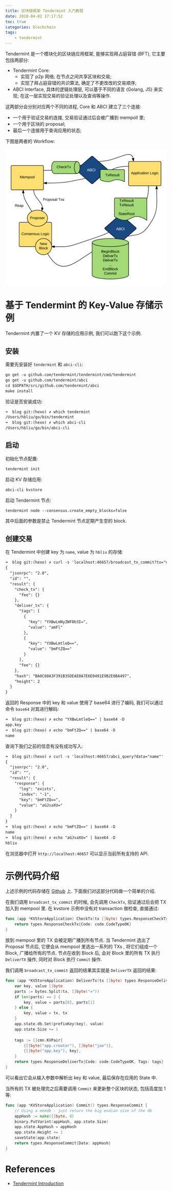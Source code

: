 ```yaml
---
title: 区块链框架 Tendermint 入门教程
date: 2018-04-02 17:17:52
toc: true
categories: blockchain
tags:
    - tendermint
---
```


Tendermint 是一个模块化的区块链应用框架, 能够实现拜占庭容错 (BFT),
它主要包括两部分:

* Tendermint Core:
    * 实现了 p2p 网络; 在节点之间共享区块和交易;
    * 实现了拜占庭容错的共识算法, 确定了不更改改的交易顺序;
* ABCI Interface, 具体的逻辑处理层, 可以基于不同的语言 (Golang, JS) 来实现; 在这一层实现交易的验证处理以及查询等操作.

这两部分会分别对应两个不同的进程, Core 和 ABCI 建立了三个连接:

* 一个用于验证交易的连接, 交易验证通过后会被广播到 mempoll 里;
* 一个用于区块的 proposal;
* 最后一个连接用于查询应用的状态;

<!--more-->

下图是两者的 Workflow:

![Core and ABCI communication](/img/tendermint/abci.png)

# 基于 Tendermint 的 Key-Value 存储示例

Tendermint 内置了一个 KV 存储的应用示例, 我们可以跑下这个示例.

## 安装

需要先安装好 `tendermint` 和 `abci-cli`:

```txt
go get -u github.com/tendermint/tendermint/cmd/tendermint
go get -u github.com/tendermint/abci
cd $GOPATH/src/github.com/tendermint/abci
make install
```

验证是否安装成功:

```txt
➜  blog git:(hexo) ✗ which tendermint
/Users/hbliu/go/bin/tendermint
➜  blog git:(hexo) ✗ which abci-cli
/Users/hbliu/go/bin/abci-cli
```

## 启动

初始化节点配置:

```txt
tendermint init
```

启动 KV 存储应用:

```txt
abci-cli kvstore
```

启动 Tendermint 节点:

```txt
tendermint node --consensus.create_empty_blocks=false
```

其中后面的参数是禁止 Tendermint 节点定期产生空的 block.

## 创建交易

在 Tendermint 中创建 key 为 `name`, value 为 `hbliu` 的存储:

```txt
➜  blog git:(hexo) ✗ curl -s 'localhost:46657/broadcast_tx_commit?tx="name=hbliu"'
{
  "jsonrpc": "2.0",
  "id": "",
  "result": {
    "check_tx": {
      "fee": {}
    },
    "deliver_tx": {
      "tags": [
        {
          "key": "YXBwLmNyZWF0b3I=",
          "value": "amFl"
        },
        {
          "key": "YXBwLmtleQ==",
          "value": "bmFtZQ=="
        }
      ],
      "fee": {}
    },
    "hash": "BA0C60A3F391B35DEAE8A7E6E0491E9B2E0BA497",
    "height": 2
  }
}
```

返回的 Response 中的 key 和 value 使用了 base64 进行了编码, 我们可以通过命令 `base64` 对其进行解码:

```txt
➜  blog git:(hexo) ✗ echo "YXBwLmtleQ==" | base64 -D
app.key
➜  blog git:(hexo) ✗ echo "bmFtZQ==" | base64 -D
name
```

查询下我们之前的信息有没有成功写入:

```txt
➜  blog git:(hexo) ✗ curl -s 'localhost:46657/abci_query?data="name"'
{
  "jsonrpc": "2.0",
  "id": "",
  "result": {
    "response": {
      "log": "exists",
      "index": "-1",
      "key": "bmFtZQ==",
      "value": "aGJsaXU="
    }
  }
}
➜  blog git:(hexo) ✗ echo "bmFtZQ==" | base64 -D
name
➜  blog git:(hexo) ✗ echo "aGJsaXU=" | base64 -D
hbliu
```

在浏览器中打开 `http://localhost:46657` 可以显示当前所有支持的 API.

# 示例代码介绍

上述示例的代码存储在 [Github](https://github.com/tendermint/abci/blob/master/example/kvstore/kvstore.go) 上.
下面我们对这部分代码做一个简单的介绍.

在我们调用 `broadcast_tx_commit` 的时候, 会先调用 `CheckTx`, 验证通过后会把 TX 加入到
mempool 里. 在 kvstore 示例中没有对 transaction 做检查, 直接通过:

```go
func (app *KVStoreApplication) CheckTx(tx []byte) types.ResponseCheckTx {
	return types.ResponseCheckTx{Code: code.CodeTypeOK}
}
```

放到 mempool 里的 TX 会被定期广播到所有节点. 当 Tendermint 选出了 Proposal 节点后,
它便会从 mempool 里选出一系列的 TXs , 将它们组成一个 Block, 广播给所有的节点.
节点在收到 Block 后, 会对 Block 里的所有 TX 执行 `DeliverTX` 操作, 同时对 Block 执行 `Commit` 操作.

我们调用 `broadcast_tx_commit` 返回的结果其实就是 `DeliverTX` 返回的结果:

```go
func (app *KVStoreApplication) DeliverTx(tx []byte) types.ResponseDeliverTx {
	var key, value []byte
	parts := bytes.Split(tx, []byte("="))
	if len(parts) == 2 {
		key, value = parts[0], parts[1]
	} else {
		key, value = tx, tx
	}
	app.state.db.Set(prefixKey(key), value)
	app.state.Size += 1

	tags := []cmn.KVPair{
		{[]byte("app.creator"), []byte("jae")},
		{[]byte("app.key"), key},
	}
	return types.ResponseDeliverTx{Code: code.CodeTypeOK, Tags: tags}
}
```

可以看出它会从输入参数中解析出 key 和 value, 最后保存在应用的 State 中.

当所有的 TX 被处理完之后需要调用 `Commit` 来更新整个区块的状态, 包括高度加 1 等:

```go
func (app *KVStoreApplication) Commit() types.ResponseCommit {
	// Using a memdb - just return the big endian size of the db
	appHash := make([]byte, 8)
	binary.PutVarint(appHash, app.state.Size)
	app.state.AppHash = appHash
	app.state.Height += 1
	saveState(app.state)
	return types.ResponseCommit{Data: appHash}
}
```

# References

* [Tendermint Introduction](http://tendermint.readthedocs.io/projects/tools/en/develop/introduction.html)
